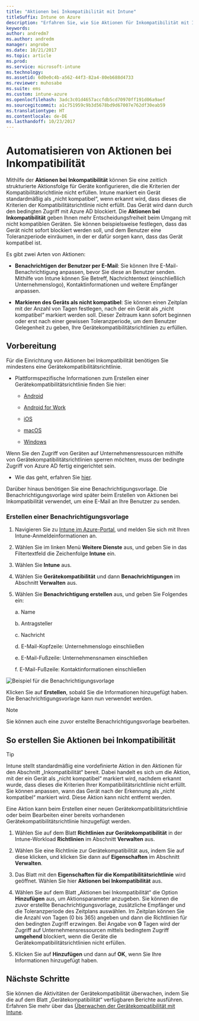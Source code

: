 ```yaml
---
title: "Aktionen bei Inkompatibilität mit Intune"
titleSuffix: Intune on Azure
description: "Erfahren Sie, wie Sie Aktionen für Inkompatibilität mit Intune erstellen."
keywords: 
author: andredm7
ms.author: andredm
manager: angrobe
ms.date: 10/21/2017
ms.topic: article
ms.prod: 
ms.service: microsoft-intune
ms.technology: 
ms.assetid: 6d0e0c4b-a562-44f3-82a4-80eb688d4733
ms.reviewer: muhosabe
ms.suite: ems
ms.custom: intune-azure
ms.openlocfilehash: 3adc3c01d4657accfdb5cd70970ff191d06a9aef
ms.sourcegitcommit: a1c751959c9b3d5678bd9d67007e762df30eab59
ms.translationtype: HT
ms.contentlocale: de-DE
ms.lasthandoff: 10/23/2017
---
```

# <a name="automate-actions-for-noncompliance"></a>Automatisieren von Aktionen bei Inkompatibilität

Mithilfe der **Aktionen bei Inkompatibilität** können Sie eine zeitlich strukturierte Aktionsfolge für Geräte konfigurieren, die die Kriterien der Kompatibilitätsrichtlinie nicht erfüllen. Intune markiert ein Gerät standardmäßig als „nicht kompatibel“, wenn erkannt wird, dass dieses die Kriterien der Kompatibilitätsrichtlinie nicht erfüllt. Das Gerät wird dann durch den bedingten Zugriff mit Azure AD blockiert. Die **Aktionen bei Inkompatibilität** geben Ihnen mehr Entscheidungsfreiheit beim Umgang mit nicht kompatiblen Geräten. Sie können beispielsweise festlegen, dass das Gerät nicht sofort blockiert werden soll, und dem Benutzer eine Toleranzperiode einräumen, in der er dafür sorgen kann, dass das Gerät kompatibel ist.

Es gibt zwei Arten von Aktionen:

-   **Benachrichtigen der Benutzer per E-Mail**: Sie können Ihre E-Mail-Benachrichtigung anpassen, bevor Sie diese an Benutzer senden. Mithilfe von Intune können Sie Betreff, Nachrichtentext (einschließlich Unternehmenslogo), Kontaktinformationen und weitere Empfänger anpassen.

-   **Markieren des Geräts als nicht kompatibel**: Sie können einen Zeitplan mit der Anzahl von Tagen festlegen, nach der ein Gerät als „nicht kompatibel“ markiert werden soll. Dieser Zeitraum kann sofort beginnen oder erst nach einer gewissen Toleranzperiode, um dem Benutzer Gelegenheit zu geben, Ihre Gerätekompatibilitätsrichtlinien zu erfüllen.

## <a name="before-you-begin"></a>Vorbereitung

Für die Einrichtung von Aktionen bei Inkompatibilität benötigen Sie mindestens eine Gerätekompatibilitätsrichtlinie.

-   Plattformspezifische Informationen zum Erstellen einer Gerätekompatibilitätsrichtlinie finden Sie hier:

    -   [Android](compliance-policy-create-android.md)

    -   [Android for Work](compliance-policy-create-android-for-work.md)

    -   [iOS](compliance-policy-create-ios.md)
    
    -   [macOS](compliance-policy-create-mac-os.md)

    -   [Windows](compliance-policy-create-windows.md)

Wenn Sie den Zugriff von Geräten auf Unternehmensressourcen mithilfe von Gerätekompatibilitätsrichtlinien sperren möchten, muss der bedingte Zugriff von Azure AD fertig eingerichtet sein.

- Wie das geht, erfahren Sie [hier](https://docs.microsoft.com/azure/active-directory/active-directory-conditional-access).

Darüber hinaus benötigen Sie eine Benachrichtigungsvorlage. Die Benachrichtigungsvorlage wird später beim Erstellen von Aktionen bei Inkompatibilität verwendet, um eine E-Mail an Ihre Benutzer zu senden.

### <a name="to-create-a-notification-message-template"></a>Erstellen einer Benachrichtigungsvorlage

1. Navigieren Sie zu [Intune im Azure-Portal](https://portal.azure.com), und melden Sie sich mit Ihren Intune-Anmeldeinformationen an.

2. Wählen Sie im linken Menü **Weitere Dienste** aus, und geben Sie in das Filtertextfeld die Zeichenfolge **Intune** ein.

3. Wählen Sie **Intune** aus.

4. Wählen Sie **Gerätekompatibilität** und dann **Benachrichtigungen** im Abschnitt **Verwalten** aus.

5. Wählen Sie **Benachrichtigung erstellen** aus, und geben Sie Folgendes ein:

    a.  Name

    b.  Antragsteller

    c.  Nachricht

    d.  E-Mail-Kopfzeile: Unternehmenslogo einschließen

    e.  E-Mail-Fußzeile: Unternehmensnamen einschließen

    f.  E-Mail-Fußzeile: Kontaktinformationen einschließen

![Beispiel für die Benachrichtigungsvorlage](./media/actionsfornoncompliance-1.PNG)

Klicken Sie auf **Erstellen**, sobald Sie die Informationen hinzugefügt haben. Die Benachrichtigungsvorlage kann nun verwendet werden.

> [!NOTE] 
> Sie können auch eine zuvor erstellte Benachrichtigungsvorlage bearbeiten.

## <a name="to-create-actions-for-non-compliance"></a>So erstellen Sie Aktionen bei Inkompatibilität

> [!TIP]
> Intune stellt standardmäßig eine vordefinierte Aktion in den Aktionen für den Abschnitt „Inkompatibilität“ bereit. Dabei handelt es sich um die Aktion, mit der ein Gerät als „nicht kompatibel“ markiert wird, nachdem erkannt wurde, dass dieses die Kriterien Ihrer Kompatibilitätsrichtlinie nicht erfüllt. Sie können anpassen, wann das Gerät nach der Erkennung als „nicht kompatibel“ markiert wird. Diese Aktion kann nicht entfernt werden.

Eine Aktion kann beim Erstellen einer neuen Gerätekompatibilitätsrichtlinie oder beim Bearbeiten einer bereits vorhandenen Gerätekompatibilitätsrichtlinie hinzugefügt werden.

1.  Wählen Sie auf dem Blatt **Richtlinien zur Gerätekompatibilität** in der Intune-Workload **Richtlinien** im Abschnitt **Verwalten** aus.

2.  Wählen Sie eine Richtlinie zur Gerätekompatibilität aus, indem Sie auf diese klicken, und klicken Sie dann auf **Eigenschaften** im Abschnitt **Verwalten**.

3.  Das Blatt mit den **Eigenschaften für die Kompatibilitätsrichtlinie** wird geöffnet. Wählen Sie hier **Aktionen bei Inkompatibilität** aus.

4.  Wählen Sie auf dem Blatt „Aktionen bei Inkompatibilität“ die Option **Hinzufügen** aus, um Aktionsparameter anzugeben. Sie können die zuvor erstellte Benachrichtigungsvorlage, zusätzliche Empfänger und die Toleranzperiode des Zeitplans auswählen. Im Zeitplan können Sie die Anzahl von Tagen (0 bis 365) angeben und dann die Richtlinien für den bedingten Zugriff erzwingen. Bei Angabe von **0** Tagen wird der Zugriff auf Unternehmensressourcen mittels bedingtem Zugriff **umgehend** blockiert, wenn die Geräte die Gerätekompatibilitätsrichtlinien nicht erfüllen.

5.  Klicken Sie auf **Hinzufügen** und dann auf **OK**, wenn Sie Ihre Informationen hinzugefügt haben.

## <a name="next-steps"></a>Nächste Schritte

Sie können die Aktivitäten der Gerätekompatibilität überwachen, indem Sie die auf dem Blatt „Gerätekompatibilität“ verfügbaren Berichte ausführen. Erfahren Sie mehr über das [Überwachen der Gerätekompatibilität mit Intune](device-compliance-monitor.md).

